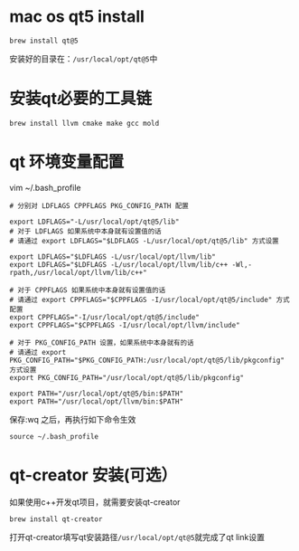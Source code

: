 # mac os qt5 install
```shell
brew install qt@5
```

安装好的目录在：`/usr/local/opt/qt@5`中
# 安装qt必要的工具链
```shell
brew install llvm cmake make gcc mold
```

# qt 环境变量配置
vim ~/.bash_profile

```shell
# 分别对 LDFLAGS CPPFLAGS PKG_CONFIG_PATH 配置

export LDFLAGS="-L/usr/local/opt/qt@5/lib"
# 对于 LDFLAGS 如果系统中本身就有设置值的话
# 请通过 export LDFLAGS="$LDFLAGS -L/usr/local/opt/qt@5/lib" 方式设置

export LDFLAGS="$LDFLAGS -L/usr/local/opt/llvm/lib"
export LDFLAGS="$LDFLAGS -L/usr/local/opt/llvm/lib/c++ -Wl,-rpath,/usr/local/opt/llvm/lib/c++"

# 对于 CPPFLAGS 如果系统中本身就有设置值的话
# 请通过 export CPPFLAGS="$CPPFLAGS -I/usr/local/opt/qt@5/include" 方式配置
export CPPFLAGS="-I/usr/local/opt/qt@5/include"
export CPPFLAGS="$CPPFLAGS -I/usr/local/opt/llvm/include"

# 对于 PKG_CONFIG_PATH 设置，如果系统中本身就有的话
# 请通过 export PKG_CONFIG_PATH="$PKG_CONFIG_PATH:/usr/local/opt/qt@5/lib/pkgconfig" 方式设置
export PKG_CONFIG_PATH="/usr/local/opt/qt@5/lib/pkgconfig"

export PATH="/usr/local/opt/qt@5/bin:$PATH"
export PATH="/usr/local/opt/llvm/bin:$PATH"
```

保存:wq 之后，再执行如下命令生效
```shell
source ~/.bash_profile
```

# qt-creator 安装(可选）
如果使用c++开发qt项目，就需要安装qt-creator
```shell
brew install qt-creator
```

打开qt-creator填写qt安装路径`/usr/local/opt/qt@5`就完成了qt link设置
